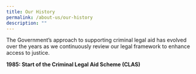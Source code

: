 ```yaml
---
title: Our History
permalink: /about-us/our-history
description: ""
---
```

The Government’s approach to supporting criminal legal aid has evolved over the years as we continuously review our legal framework to enhance access to justice.

**1985: Start of the Criminal Legal Aid Scheme (CLAS)**


